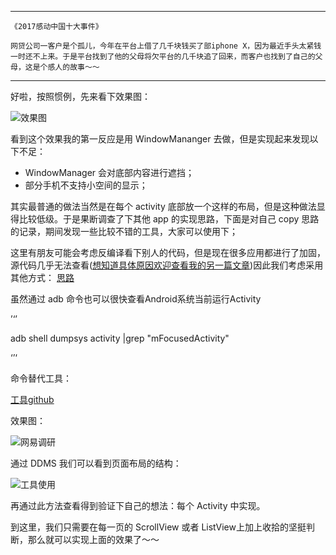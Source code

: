 ------------------

	《2017感动中国十大事件》
	
	网贷公司一客户是个孤儿，今年在平台上借了几千块钱买了部iphone X，因为最近手头太紧钱一时还不上来。于是平台找到了他的父母将欠平台的几千块追了回来，而客户也找到了自己的父母，这是个感人的故事～～

------------------

好啦，按照惯例，先来看下效果图：

![效果图](http://upload-images.jianshu.io/upload_images/2539684-3145150e3b955277.gif?imageMogr2/auto-orient/strip)

看到这个效果我的第一反应是用 WindowMananger 去做，但是实现起来发现以下不足：

 - WindowManager 会对底部内容进行遮挡；
 - 部分手机不支持小空间的显示；
 
其实最普通的做法当然是在每个 activity 底部放一个这样的布局，但是这种做法显得比较低级。于是果断调查了下其他 app 的实现思路，下面是对自己 copy 思路的记录，期间发现一些比较不错的工具，大家可以使用下；


这里有朋友可能会考虑反编译看下别人的代码，但是现在很多应用都进行了加固，源代码几乎无法查看([想知道具体原因欢迎查看我的另一篇文章](http://www.jianshu.com/p/a26fa25a93ea))因此我们考虑采用其他方式：
[思路](https://www.zhihu.com/question/36448929)

虽然通过 adb 命令也可以很快查看Android系统当前运行Activity

’‘’

 adb shell dumpsys activity |grep "mFocusedActivity" 
 
 ‘’‘
 
 
 命令替代工具：
 
 
[工具github](https://github.com/waylife/DemoCollections/tree/master/ViewDebugHelper)
 
 
 
 效果图：
 
![网易调研](http://upload-images.jianshu.io/upload_images/2539684-b71049d4ec45305e.jpeg?imageMogr2/auto-orient/strip%7CimageView2/2/w/1240)
 

通过 DDMS 我们可以看到页面布局的结构：

![工具使用](http://upload-images.jianshu.io/upload_images/2539684-3b395a57c1272929.jpeg?imageMogr2/auto-orient/strip%7CimageView2/2/w/1240)

再通过此方法查看得到验证下自己的想法：每个 Activity 中实现。


到这里，我们只需要在每一页的 ScrollView 或者 ListView上加上收拾的坚挺判断，那么就可以实现上面的效果了～～
